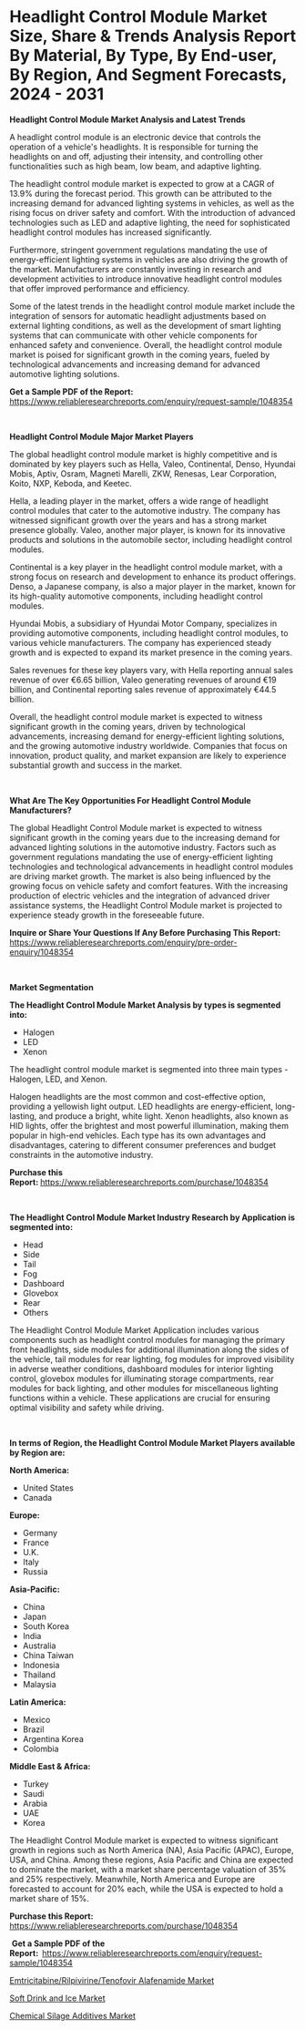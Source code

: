 <p><h1>Headlight Control Module Market Size, Share & Trends Analysis Report By Material, By Type, By End-user, By Region, And Segment Forecasts, 2024 - 2031</h1></p><p><strong>Headlight Control Module Market Analysis and Latest Trends</strong></p>
<p><p>A headlight control module is an electronic device that controls the operation of a vehicle's headlights. It is responsible for turning the headlights on and off, adjusting their intensity, and controlling other functionalities such as high beam, low beam, and adaptive lighting.</p><p>The headlight control module market is expected to grow at a CAGR of 13.9% during the forecast period. This growth can be attributed to the increasing demand for advanced lighting systems in vehicles, as well as the rising focus on driver safety and comfort. With the introduction of advanced technologies such as LED and adaptive lighting, the need for sophisticated headlight control modules has increased significantly.</p><p>Furthermore, stringent government regulations mandating the use of energy-efficient lighting systems in vehicles are also driving the growth of the market. Manufacturers are constantly investing in research and development activities to introduce innovative headlight control modules that offer improved performance and efficiency.</p><p>Some of the latest trends in the headlight control module market include the integration of sensors for automatic headlight adjustments based on external lighting conditions, as well as the development of smart lighting systems that can communicate with other vehicle components for enhanced safety and convenience. Overall, the headlight control module market is poised for significant growth in the coming years, fueled by technological advancements and increasing demand for advanced automotive lighting solutions.</p></p>
<p><strong>Get a Sample PDF of the Report:&nbsp;</strong> <a href="https://www.reliableresearchreports.com/enquiry/request-sample/1048354">https://www.reliableresearchreports.com/enquiry/request-sample/1048354</a></p>
<p>&nbsp;</p>
<p><strong>Headlight Control Module Major Market Players</strong></p>
<p><p>The global headlight control module market is highly competitive and is dominated by key players such as Hella, Valeo, Continental, Denso, Hyundai Mobis, Aptiv, Osram, Magneti Marelli, ZKW, Renesas, Lear Corporation, Koito, NXP, Keboda, and Keetec.</p><p>Hella, a leading player in the market, offers a wide range of headlight control modules that cater to the automotive industry. The company has witnessed significant growth over the years and has a strong market presence globally. Valeo, another major player, is known for its innovative products and solutions in the automobile sector, including headlight control modules.</p><p>Continental is a key player in the headlight control module market, with a strong focus on research and development to enhance its product offerings. Denso, a Japanese company, is also a major player in the market, known for its high-quality automotive components, including headlight control modules.</p><p>Hyundai Mobis, a subsidiary of Hyundai Motor Company, specializes in providing automotive components, including headlight control modules, to various vehicle manufacturers. The company has experienced steady growth and is expected to expand its market presence in the coming years.</p><p>Sales revenues for these key players vary, with Hella reporting annual sales revenue of over €6.65 billion, Valeo generating revenues of around €19 billion, and Continental reporting sales revenue of approximately €44.5 billion.</p><p>Overall, the headlight control module market is expected to witness significant growth in the coming years, driven by technological advancements, increasing demand for energy-efficient lighting solutions, and the growing automotive industry worldwide. Companies that focus on innovation, product quality, and market expansion are likely to experience substantial growth and success in the market.</p></p>
<p>&nbsp;</p>
<p><strong>What Are The Key Opportunities For Headlight Control Module Manufacturers?</strong></p>
<p><p>The global Headlight Control Module market is expected to witness significant growth in the coming years due to the increasing demand for advanced lighting solutions in the automotive industry. Factors such as government regulations mandating the use of energy-efficient lighting technologies and technological advancements in headlight control modules are driving market growth. The market is also being influenced by the growing focus on vehicle safety and comfort features. With the increasing production of electric vehicles and the integration of advanced driver assistance systems, the Headlight Control Module market is projected to experience steady growth in the foreseeable future.</p></p>
<p><strong>Inquire or Share Your Questions If Any Before Purchasing This Report:</strong> <a href="https://www.reliableresearchreports.com/enquiry/pre-order-enquiry/1048354">https://www.reliableresearchreports.com/enquiry/pre-order-enquiry/1048354</a></p>
<p>&nbsp;</p>
<p><strong>Market Segmentation</strong></p>
<p><strong>The Headlight Control Module Market Analysis by types is segmented into:</strong></p>
<p><ul><li>Halogen</li><li>LED</li><li>Xenon</li></ul></p>
<p><p>The headlight control module market is segmented into three main types - Halogen, LED, and Xenon. </p><p>Halogen headlights are the most common and cost-effective option, providing a yellowish light output. LED headlights are energy-efficient, long-lasting, and produce a bright, white light. Xenon headlights, also known as HID lights, offer the brightest and most powerful illumination, making them popular in high-end vehicles. Each type has its own advantages and disadvantages, catering to different consumer preferences and budget constraints in the automotive industry.</p></p>
<p><strong>Purchase this Report:&nbsp;</strong><a href="https://www.reliableresearchreports.com/purchase/1048354">https://www.reliableresearchreports.com/purchase/1048354</a></p>
<p>&nbsp;</p>
<p><strong>The Headlight Control Module Market Industry Research by Application is segmented into:</strong></p>
<p><ul><li>Head</li><li>Side</li><li>Tail</li><li>Fog</li><li>Dashboard</li><li>Glovebox</li><li>Rear</li><li>Others</li></ul></p>
<p><p>The Headlight Control Module Market Application includes various components such as headlight control modules for managing the primary front headlights, side modules for additional illumination along the sides of the vehicle, tail modules for rear lighting, fog modules for improved visibility in adverse weather conditions, dashboard modules for interior lighting control, glovebox modules for illuminating storage compartments, rear modules for back lighting, and other modules for miscellaneous lighting functions within a vehicle. These applications are crucial for ensuring optimal visibility and safety while driving.</p></p>
<p>&nbsp;</p>
<p><strong>In terms of Region, the Headlight Control Module Market Players available by Region are:</strong></p>
<p>
    <p> <strong> North America: </strong>
        <ul>
            <li>United States</li>
            <li>Canada</li>
        </ul>
        </p> 
    <p> <strong> Europe: </strong>
        <ul>
            <li>Germany</li>
            <li>France</li>
            <li>U.K.</li>
            <li>Italy</li>
            <li>Russia</li>
        </ul>
        </p> 
    <p> <strong> Asia-Pacific: </strong>
        <ul>
            <li>China</li>
            <li>Japan</li>
            <li>South Korea</li>
            <li>India</li>
            <li>Australia</li>
            <li>China Taiwan</li>
            <li>Indonesia</li>
            <li>Thailand</li>
            <li>Malaysia</li>
        </ul>
        </p> 
    <p> <strong> Latin America: </strong>
        <ul>
            <li>Mexico</li>
            <li>Brazil</li>
            <li>Argentina Korea</li>
            <li>Colombia</li>
        </ul>
        </p> 
    <p> <strong> Middle East & Africa: </strong>
        <ul>
            <li>Turkey</li>
            <li>Saudi</li>
            <li>Arabia</li>
            <li>UAE</li>
            <li>Korea</li>
        </ul>
    </p>
    </p>
<p><p>The Headlight Control Module market is expected to witness significant growth in regions such as North America (NA), Asia Pacific (APAC), Europe, USA, and China. Among these regions, Asia Pacific and China are expected to dominate the market, with a market share percentage valuation of 35% and 25% respectively. Meanwhile, North America and Europe are forecasted to account for 20% each, while the USA is expected to hold a market share of 15%.</p></p>
<p><strong>Purchase this Report: </strong><a href="https://www.reliableresearchreports.com/purchase/1048354">https://www.reliableresearchreports.com/purchase/1048354</a></p>
<p>&nbsp;<strong>Get a Sample PDF of the Report:&nbsp;&nbsp;</strong><a href="https://www.reliableresearchreports.com/enquiry/request-sample/1048354">https://www.reliableresearchreports.com/enquiry/request-sample/1048354</a></p>
<p><strong></strong></p>
<p><p><a href="https://www.linkedin.com/pulse/emtricitabinerilpivirinetenofovir-alafenamide-market-size-growth-3wcic?trackingId=lnr9ClHh7INCb0%2FeA6ko7A%3D%3D">Emtricitabine/Rilpivirine/Tenofovir Alafenamide Market</a></p><p><a href="https://www.linkedin.com/pulse/soft-drink-ice-market-provides-detailed-segmentation-based-type-pvhfc?trackingId=Pl31rf5LSUIonlGpuwsmRA%3D%3D">Soft Drink and Ice Market</a></p><p><a href="https://www.linkedin.com/pulse/chemical-silage-additives-market-size-trends-growth-outlook-z646c?trackingId=VqdSq6vc0ebP1oHgSU7RSg%3D%3D">Chemical Silage Additives Market</a></p></p>